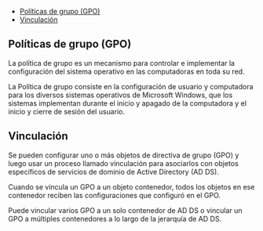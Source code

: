 
- [Políticas de grupo (GPO)](#pol%C3%ADticas-de-grupo-gpo)
- [Vinculación](#vinculaci%C3%B3n)

## Políticas de grupo (GPO)

La política de grupo es un mecanismo para controlar e implementar la configuración del sistema operativo en las computadoras en toda su red. 

La Política de grupo consiste en la configuración de usuario y computadora para los diversos sistemas operativos de Microsoft Windows, que los sistemas implementan durante el inicio y apagado de la computadora y el inicio y cierre de sesión del usuario.

## Vinculación

Se pueden configurar uno o más objetos de directiva de grupo (GPO) y luego usar un proceso llamado vinculación para asociarlos con objetos específicos de servicios de dominio de Active Directory (AD DS). 

Cuando se vincula un GPO a un objeto contenedor, todos los objetos en ese contenedor reciben las configuraciones que configuró en el GPO. 

Puede vincular varios GPO a un solo contenedor de AD DS o vincular un GPO a múltiples contenedores a lo largo de la jerarquía de AD DS.

